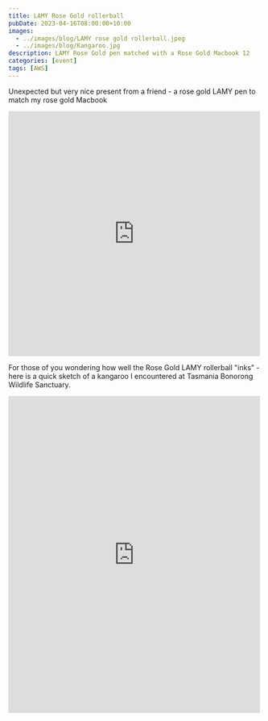 ```yaml
---
title: LAMY Rose Gold rollerball
pubDate: 2023-04-16T08:00:00+10:00
images:
  - ../images/blog/LAMY rose gold rollerball.jpeg
  - ../images/blog/Kangaroo.jpg
description: LAMY Rose Gold pen matched with a Rose Gold Macbook 12
categories: [event]
tags: [AWS]
---
```


Unexpected but very nice present from a friend - a rose gold LAMY pen to match my rose gold Macbook

<iframe src="https://www.facebook.com/plugins/post.php?href=https%3A%2F%2Fwww.facebook.com%2Fchris1.tham%2Fposts%2Fpfbid02QBjjwKZH7s1aj8KmvY6RCLC2UpTu8P279sJ2EbMr8PLuvNTu6n6QgcoSFSLFxwRnl&show_text=true&width=500" width="500" height="486" style="border:none;overflow:hidden" scrolling="no" frameborder="0" allowfullscreen="true" allow="autoplay; clipboard-write; encrypted-media; picture-in-picture; web-share"></iframe>

For those of you wondering how well the Rose Gold LAMY rollerball "inks" - here is a quick sketch of a kangaroo I encountered at Tasmania Bonorong Wildlife Sanctuary.

<iframe src="https://www.facebook.com/plugins/post.php?href=https%3A%2F%2Fwww.facebook.com%2Fchris1.tham%2Fposts%2Fpfbid02VY7US4sfhwZoavQipxvA2hbiFf91kK6ufaTdVndCRXRdRLB6v5UKvqcUssumsmv2l&show_text=true&width=500" width="500" height="629" style="border:none;overflow:hidden" scrolling="no" frameborder="0" allowfullscreen="true" allow="autoplay; clipboard-write; encrypted-media; picture-in-picture; web-share"></iframe>
